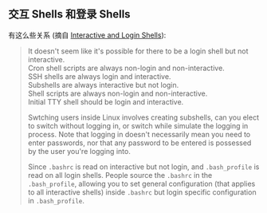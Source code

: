 ## 交互 Shells 和登录 Shells

有这么些关系 (摘自 [Interactive and Login Shells][gist-1]):

> It doesn't seem like it's possible for there to be a login shell but not interactive.  
> Cron shell scripts are always non-login and non-interactive.  
> SSH shells are always login and interactive.  
> Subshells are always interactive but not login.  
> Shell scripts are always non-login and non-interactive.  
> Initial TTY shell should be login and interactive.
>
> Swtching users inside Linux involves creating subshells, can you elect to switch
> without logging in, or switch while simulate the logging in process. Note that
> logging in doesn't necessarily mean you need to enter passwords, nor that any
> password to be entered is possessed by the user you're logging into.
>
> Since `.bashrc` is read on interactive but not login, and `.bash_profile` is read
> on all login shells. People source the `.bashrc` in the `.bash_profile`, allowing
> you to set general configuration (that applies to all interactive shells) inside
> `.bashrc` but login specific configuration in `.bash_profile`.


[gist-1]: https://gist.github.com/CMCDragonkai/33735c7fa6a2706462f2
